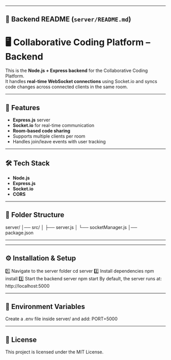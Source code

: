 
---

## 📄 **Backend README (`server/README.md`)**

# 🖥️ Collaborative Coding Platform – Backend

This is the **Node.js + Express backend** for the Collaborative Coding Platform.  
It handles **real-time WebSocket connections** using Socket.io and syncs code changes across connected clients in the same room.

---

## 🚀 Features
- **Express.js** server
- **Socket.io** for real-time communication
- **Room-based code sharing**
- Supports multiple clients per room
- Handles join/leave events with user tracking

---

## 🛠️ Tech Stack
- **Node.js**
- **Express.js**
- **Socket.io**
- **CORS**

---

## 📂 Folder Structure
server/
│── src/
│ ├── server.js
│ └── socketManager.js
│── package.json

---


---

## ⚙️ Installation & Setup

 1️⃣ Navigate to the server folder
cd server
2️⃣ Install dependencies
npm install
3️⃣ Start the backend server
npm start
By default, the server runs at:
http://localhost:5000

---

## 🔗 Environment Variables
Create a .env file inside server/ and add:
PORT=5000

---

## 📜 License
This project is licensed under the MIT License.
